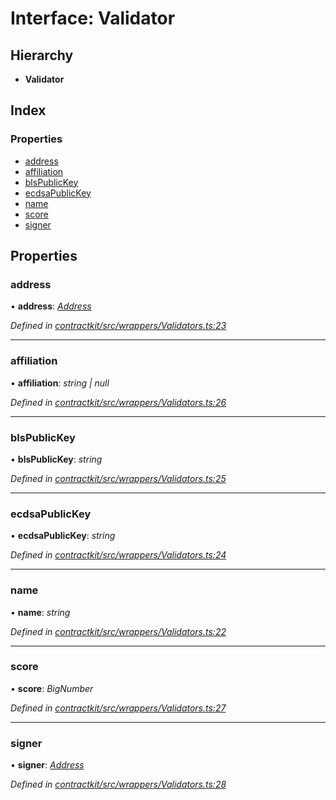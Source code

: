 # Interface: Validator

## Hierarchy

* **Validator**

## Index

### Properties

* [address](_wrappers_validators_.validator.md#address)
* [affiliation](_wrappers_validators_.validator.md#affiliation)
* [blsPublicKey](_wrappers_validators_.validator.md#blspublickey)
* [ecdsaPublicKey](_wrappers_validators_.validator.md#ecdsapublickey)
* [name](_wrappers_validators_.validator.md#name)
* [score](_wrappers_validators_.validator.md#score)
* [signer](_wrappers_validators_.validator.md#signer)

## Properties

###  address

• **address**: *[Address](../modules/_base_.md#address)*

*Defined in [contractkit/src/wrappers/Validators.ts:23](https://github.com/celo-org/celo-monorepo/blob/master/packages/contractkit/src/wrappers/Validators.ts#L23)*

___

###  affiliation

• **affiliation**: *string | null*

*Defined in [contractkit/src/wrappers/Validators.ts:26](https://github.com/celo-org/celo-monorepo/blob/master/packages/contractkit/src/wrappers/Validators.ts#L26)*

___

###  blsPublicKey

• **blsPublicKey**: *string*

*Defined in [contractkit/src/wrappers/Validators.ts:25](https://github.com/celo-org/celo-monorepo/blob/master/packages/contractkit/src/wrappers/Validators.ts#L25)*

___

###  ecdsaPublicKey

• **ecdsaPublicKey**: *string*

*Defined in [contractkit/src/wrappers/Validators.ts:24](https://github.com/celo-org/celo-monorepo/blob/master/packages/contractkit/src/wrappers/Validators.ts#L24)*

___

###  name

• **name**: *string*

*Defined in [contractkit/src/wrappers/Validators.ts:22](https://github.com/celo-org/celo-monorepo/blob/master/packages/contractkit/src/wrappers/Validators.ts#L22)*

___

###  score

• **score**: *BigNumber*

*Defined in [contractkit/src/wrappers/Validators.ts:27](https://github.com/celo-org/celo-monorepo/blob/master/packages/contractkit/src/wrappers/Validators.ts#L27)*

___

###  signer

• **signer**: *[Address](../modules/_base_.md#address)*

*Defined in [contractkit/src/wrappers/Validators.ts:28](https://github.com/celo-org/celo-monorepo/blob/master/packages/contractkit/src/wrappers/Validators.ts#L28)*
